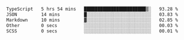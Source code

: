<!--START_SECTION:waka-->

```txt
TypeScript   5 hrs 54 mins   ███████████████████████▒░   93.28 %
JSON         14 mins         █░░░░░░░░░░░░░░░░░░░░░░░░   03.83 %
Markdown     10 mins         ▓░░░░░░░░░░░░░░░░░░░░░░░░   02.85 %
Other        0 secs          ░░░░░░░░░░░░░░░░░░░░░░░░░   00.03 %
SCSS         0 secs          ░░░░░░░░░░░░░░░░░░░░░░░░░   00.01 %
```

<!--END_SECTION:waka-->
